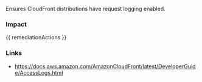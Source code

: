 
Ensures CloudFront distributions have request logging enabled.

### Impact
<!-- Add Impact here -->

<!-- DO NOT CHANGE -->
{{ remediationActions }}

### Links
- https://docs.aws.amazon.com/AmazonCloudFront/latest/DeveloperGuide/AccessLogs.html


